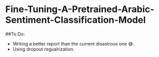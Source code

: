 # Fine-Tuning-A-Pretrained-Arabic-Sentiment-Classification-Model
##To Do:
- Writing a better report than the current disastrous one 😅.
- Using dropout regualrization.
